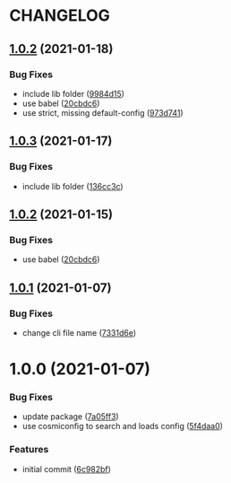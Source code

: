 # CHANGELOG

## [1.0.2](https://github.com/ato-design/svgict/compare/v1.0.1...v1.0.2) (2021-01-18)


### Bug Fixes

* include lib folder ([9984d15](https://github.com/ato-design/svgict/commit/9984d159224604e83a175730db81296ed472174f))
* use babel ([20cbdc6](https://github.com/ato-design/svgict/commit/20cbdc6f581f2a72a629527665bafce3bb2e9b4d))
* use strict, missing default-config ([973d741](https://github.com/ato-design/svgict/commit/973d741cc22b320f4c77c64faa6b86e3211ad5b0))

## [1.0.3](https://github.com/ato-design/svgict/compare/v1.0.2...v1.0.3) (2021-01-17)


### Bug Fixes

* include lib folder ([136cc3c](https://github.com/ato-design/svgict/commit/136cc3c807b8eeafbc67ea50c16e70efee4d795b))

## [1.0.2](https://github.com/ato-design/svgict/compare/v1.0.1...v1.0.2) (2021-01-15)


### Bug Fixes

* use babel ([20cbdc6](https://github.com/ato-design/svgict/commit/20cbdc6f581f2a72a629527665bafce3bb2e9b4d))

## [1.0.1](https://github.com/ato-design/svgict/compare/v1.0.0...v1.0.1) (2021-01-07)


### Bug Fixes

* change cli file name ([7331d6e](https://github.com/ato-design/svgict/commit/7331d6e62fb280982228167a07cf6256e1536f15))

# 1.0.0 (2021-01-07)


### Bug Fixes

* update package ([7a05ff3](https://github.com/ato-design/svgict/commit/7a05ff3fd3994d8d2ff0f7cd52f5f3e49b40961d))
* use cosmiconfig to search  and loads config ([5f4daa0](https://github.com/ato-design/svgict/commit/5f4daa0725278d5a0ed9e18fc144137930cad2ca))


### Features

* initial commit ([6c982bf](https://github.com/ato-design/svgict/commit/6c982bf44755fe27ef579dc458628884972f5e47))
